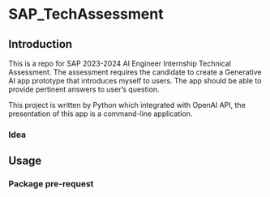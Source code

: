 # SAP_TechAssessment

## Introduction

This is a repo for SAP 2023-2024 AI Engineer Internship Technical Assessment. The assessment requires the candidate to create a Generative AI app prototype that introduces myself to users. The app should be able to provide pertinent answers to user’s question.

This project is written by Python which integrated with OpenAI API, the presentation of this app is a command-line application.

### Idea



## Usage

### Package pre-request



